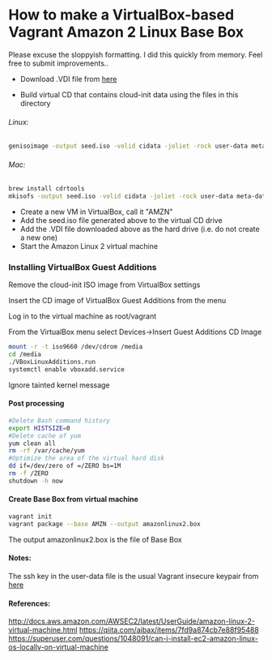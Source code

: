 # How to make a  VirtualBox-based Vagrant Amazon 2 Linux Base Box
Please excuse the sloppyish formatting. I did this quickly from memory. Feel free to submit improvements..

* Download .VDI file from [here](https://cdn.amazonlinux.com/os-images/2017.12.0.20171212.2/virtualbox/)

* Build virtual CD that contains cloud-init data using the files in this directory
###### Linux:
```bash
genisoimage -output seed.iso -volid cidata -joliet -rock user-data meta-data
```
###### Mac:
```bash
brew install cdrtools
mkisofs -output seed.iso -volid cidata -joliet -rock user-data meta-data
```

* Create a new VM in VirtualBox, call it "AMZN"
* Add the seed.iso file generated above to the virtual CD drive
* Add the .VDI file downloaded above as the hard drive (i.e. do not create a new one)
* Start the Amazon Linux 2 virtual machine

### Installing VirtualBox Guest Additions

Remove the cloud-init ISO image from VirtualBox settings

Insert the CD image of VirtualBox Guest Additions from the menu

Log in to the virtual machine as root/vagrant

From the VirtualBox menu select Devices->Insert Guest Additions CD Image
```bash
mount -r -t iso9660 /dev/cdrom /media
cd /media
./VBoxLinuxAdditions.run
systemctl enable vboxadd.service
```
Ignore tainted kernel message

#### Post processing
```bash
#Delete Bash command history
export HISTSIZE=0
#Delete cache of yum
yum clean all
rm -rf /var/cache/yum
#Optimize the area of ​​the virtual hard disk
dd if=/dev/zero of =/ZERO bs=1M
rm -f /ZERO
shutdown -h now
```

#### Create Base Box from virtual machine
```bash
vagrant init
vagrant package --base AMZN --output amazonlinux2.box
```
The output amazonlinux2.box is the file of Base Box

#### Notes:
The ssh key in the user-data file is the usual Vagrant insecure keypair from [here](https://github.com/hashicorp/vagrant/tree/master/keys)

#### References:
http://docs.aws.amazon.com/AWSEC2/latest/UserGuide/amazon-linux-2-virtual-machine.html
https://qiita.com/aibax/items/7fd9a874cb7e88f95488
https://superuser.com/questions/1048091/can-i-install-ec2-amazon-linux-os-locally-on-virtual-machine


